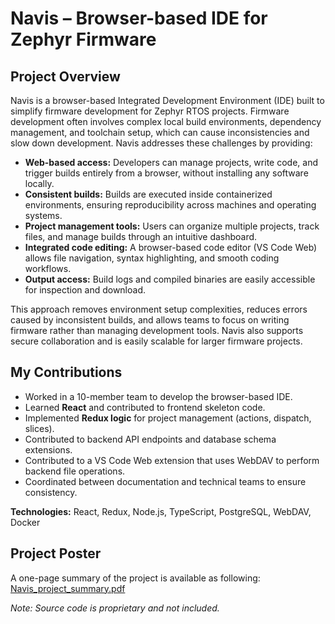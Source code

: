 # Navis – Browser-based IDE for Zephyr Firmware

## Project Overview
Navis is a browser-based Integrated Development Environment (IDE) built to simplify firmware development for Zephyr RTOS projects. Firmware development often involves complex local build environments, dependency management, and toolchain setup, which can cause inconsistencies and slow down development. Navis addresses these challenges by providing:

- **Web-based access:** Developers can manage projects, write code, and trigger builds entirely from a browser, without installing any software locally.  
- **Consistent builds:** Builds are executed inside containerized environments, ensuring reproducibility across machines and operating systems.  
- **Project management tools:** Users can organize multiple projects, track files, and manage builds through an intuitive dashboard.  
- **Integrated code editing:** A browser-based code editor (VS Code Web) allows file navigation, syntax highlighting, and smooth coding workflows.  
- **Output access:** Build logs and compiled binaries are easily accessible for inspection and download.

This approach removes environment setup complexities, reduces errors caused by inconsistent builds, and allows teams to focus on writing firmware rather than managing development tools. Navis also supports secure collaboration and is easily scalable for larger firmware projects.

## My Contributions
- Worked in a 10-member team to develop the browser-based IDE.  
- Learned **React** and contributed to frontend skeleton code.  
- Implemented **Redux logic** for project management (actions, dispatch, slices).  
- Contributed to backend API endpoints and database schema extensions.
- Contributed to a VS Code Web extension that uses WebDAV to perform backend file operations.
- Coordinated between documentation and technical teams to ensure consistency.

**Technologies:** React, Redux, Node.js, TypeScript, PostgreSQL, WebDAV, Docker  

## Project Poster
A one-page summary of the project is available as following:
[Navis_project_summary.pdf](./Navis_Poster.pdf)

*Note: Source code is proprietary and not included.*
